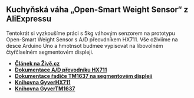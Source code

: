 ## Kuchyňská váha „Open-Smart Weight Sensor“ z AliExpressu
Tentokrát si vyzkoušíme práci s 5kg váhovým senzorem na prototypu Open-Smart Weight Sensor s A/D přeovdníkem HX711. Vše oživiíme na desce Arduino Uno a hmotnsot budmee vypisovat na libovolném čtyřčíselném segmentovém displeji.
 - **[Článek na Živě.cz](https://www.zive.cz/clanky/programovani-elektroniky-postavime-5kg-kuchynskou-vahu-pro-kazdeho-kutila-a-kutilku/sc-3-a-213359/default.aspx)**
 - **[Dokumentace A/D převodníku HX711](https://cdn.sparkfun.com/datasheets/Sensors/ForceFlex/hx711_english.pdf)**
 - **[Dokumentace řadiče TM1637 na segmentovém displeji](https://www.mcielectronics.cl/website_MCI/static/documents/Datasheet_TM1637.pdf)**
 - **[Knihovna GyverHX711](https://www.arduino.cc/reference/en/libraries/gyverhx711/)**
 - **[Knihovna GyverTM1637](https://www.arduino.cc/reference/en/libraries/gyvertm1637/)**
